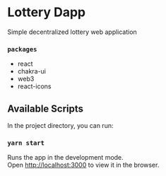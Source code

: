 # Lottery Dapp

Simple decentralized lottery web application

### `packages`
- react
- chakra-ui
- web3
- react-icons

## Available Scripts

In the project directory, you can run:

### `yarn start`

Runs the app in the development mode.\
Open [http://localhost:3000](http://localhost:3000) to view it in the browser.

